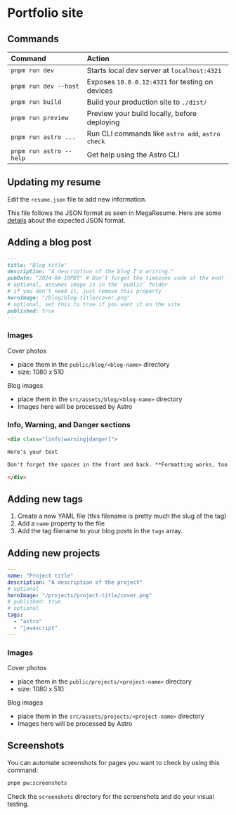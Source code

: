 # Portfolio site

## Commands

| Command                 | Action                                           |
| :---------------------- | :----------------------------------------------- |
| `pnpm run dev`          | Starts local dev server at `localhost:4321`      |
| `pnpm run dev --host`   | Exposes `10.0.0.12:4321` for testing on devices  |
| `pnpm run build`        | Build your production site to `./dist/`          |
| `pnpm run preview`      | Preview your build locally, before deploying     |
| `pnpm run astro ...`    | Run CLI commands like `astro add`, `astro check` |
| `pnpm run astro --help` | Get help using the Astro CLI                     |

## Updating my resume

Edit the `resume.json` file to add new information.

This file follows the JSON format as seen in MegaResume. Here are some [details](https://github.com/NicksPatties/megaresume/blob/e798e819630448d1169ac10f0216da609a3c2eae/src/data/data.ts) about the expected JSON format.

## Adding a blog post

```md
---
title: "Blog title"
description: "A description of the blog I'm writing."
pubDate: "2024-04-18PDT" # Don't forget the timezone code at the end!
# optional, assumes image is in the `public` folder
# if you don't need it, just remove this property
heroImage: "/blog/blog-title/cover.png"
# optional, set this to true if you want it on the site
published: true
---
```

### Images

Cover photos

- place them in the `public/blog/<blog-name>` directory
- size: 1080 x 510

Blog images

- place them in the `src/assets/blog/<blog-name>` directory
- Images here will be processed by Astro

### Info, Warning, and Danger sections

```md
<div class="[info|warning|danger]">

Here's your text

Don't forget the spaces in the front and back. **Formatting works, too!**

</div>
```

## Adding new tags

1. Create a new YAML file (this filename is pretty much the slug of the tag)
2. Add a `name` property to the file
3. Add the tag filename to your blog posts in the `tags` array.

## Adding new projects

```yml
---
name: "Project title"
description: "A description of the project"
# optional
heroImage: "/projects/project-title/cover.png"
# published: true
# optional
tags:
  - "astro"
  - "javascript"
---
```

### Images

Cover photos

- place them in the `public/projects/<project-name>` directory
- size: 1080 x 510

Blog images

- place them in the `src/assets/projects/<project-name>` directory
- Images here will be processed by Astro

## Screenshots

You can automate screenshots for pages you want to check by using this command:

```sh
pnpm pw:screenshots
```

Check the `screenshots` directory for the screenshots and do your visual testing.
